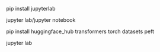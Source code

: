 pip install jupyterlab


jupyter lab/jupyter notebook

pip install huggingface_hub transformers torch datasets peft


jupyter lab